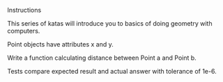 Instructions

This series of katas will introduce you to basics of doing geometry with computers.

Point objects have attributes x and y.

Write a function calculating distance between Point a and Point b.

Tests compare expected result and actual answer with tolerance of 1e-6.